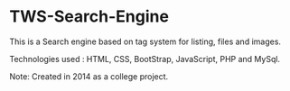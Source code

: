 # TWS-Search-Engine

This is a Search engine based on tag system for listing, files and images.

Technologies used : HTML, CSS, BootStrap, JavaScript, PHP and MySql.

Note: Created in 2014 as a college project.
